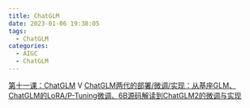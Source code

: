 ```yaml
---
title: ChatGLM
date: 2023-01-06 19:38:05
tags:
  - ChatGLM
categories: 
  - AIGC
  - ChatGLM  
---
```


<p></p>
<!-- more -->



[第十一课：ChatGLM](https://www.bilibili.com/video/BV1ju411T74Y/) V
[ChatGLM两代的部署/微调/实现：从基座GLM、ChatGLM的LoRA/P-Tuning微调、6B源码解读到ChatGLM2的微调与实现](https://blog.csdn.net/v_JULY_v/article/details/129880836)
